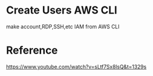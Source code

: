 # Create Users AWS CLI
make account,RDP,SSH,etc IAM from AWS CLI

# Reference
https://www.youtube.com/watch?v=sLtf7Sx8lsQ&t=1329s
